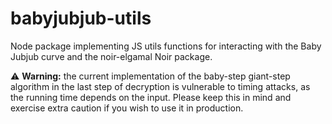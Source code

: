 # babyjubjub-utils
Node package implementing JS utils functions for interacting with the Baby Jubjub curve and the noir-elgamal Noir package.

⚠️ **Warning:** the current implementation of the baby-step giant-step algorithm in the last step of decryption is vulnerable to timing attacks, as the running time depends on the input. Please keep this in mind and exercise extra caution if you wish to use it in production.